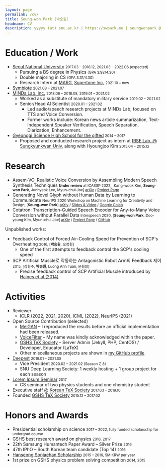 ```yaml
---
layout: page
permalink: /cv/
title: Seung-won Park (박승원)
headname: CV
description: yyyyy (at) snu.ac.kr | https://swpark.me | seungwonpark @ GitHub | Last updated 2022.01.13
---
```


# Education / Work

* [Seoul National University](https://en.snu.ac.kr) <small>2017.03 – 2018.12, 2021.03 – 2022.06 (expected)</small>
  * Pursuing a BS degree in Physics <small>(GPA 3.92/4.30)</small>
  * Double majoring in CS <small>(GPA 3.31/4.30)</small>
  * Research Intern at [MARG](http://marg.snu.ac.kr), [Supertone Inc.](https://supertone.ai/) <small>2021.10 – now</small>
* [Symbiote](https://symbiote-ai.github.io/) <small> 2021.03 – 2021.07</small>
* [MINDs Lab, Inc.](https://mindslab-ai.github.io/publications/) <small>2018.06 – 2018.08, 2019.01 – 2021.02</small>
  * Worked as a substitute of mandatory military service <small>2019.02 – 2021.02</small>
  * Senior/Head AI Scientist <small>2020.01 – 2021.02</small>
    * Led audio/speech research projects at MINDs Lab; focused on TTS and Voice Conversion.
    * Former works include: Korean news article summarization, Text-Independent Speaker Verification, Speech Separation, Diarization, Enhancement.
* [Gyeonggi Science High School for the gifted](https://www.gs.hs.kr) <small>2014 – 2017</small>
  * Proposed and conducted research project as intern at [RISE Lab. @ Sungkyunkwan Univ.](http://ris.skku.edu/home/) along with Hyoungjoo Kim <small>2015.04 – 2015.12</small>

# Research

- Assem-VC: Realistic Voice Conversion by Assembling Modern Speech Synthesis Techniques <small>**Under review** at ICASSP 2022, [Kang-wook Kim, **Seung-won Park**, Junhyeok Lee, Myun-chul Joe] [arXiv](https://arxiv.org/abs/2104.00931) / [Project Page](https://mindslab-ai.github.io/assem-vc/)</small>
- Generating Novel Glyph without Human Data by Learning to Communicate <small>NeurIPS 2020 Workshop on Machine Learning for Creativity and Design, [**Seung-won Park**] [arXiv](https://arxiv.org/abs/2010.04402) / [Slides & Video](https://slideslive.com/38941000) / [Google Colab](https://colab.research.google.com/drive/1NDEdM7PjcS2ohKP39UnsX02hg_EyOpYX?usp=sharing)</small>
- Cotatron: Transcription-Guided Speech Encoder for Any-to-Many Voice Conversion without Parallel Data <small>Interspeech 2020, [**Seung-won Park**, Doo-young Kim, Myun-chul Joe] [arXiv](https://arxiv.org/abs/2005.03295) / [Project Page](https://mindslab-ai.github.io/cotatron) / [GitHub](https://github.com/mindslab-ai/cotatron)</small>

Unpublished works:
- Feedback Control of Forced Air-Cooling Speed for Prevention of SCP's Overheating <small>2016, [**박승원**, 오정현]</small>
    - One of the first attempts to feedback control the SCP's cooling speed
- SCP Artificial Muscle로 작동하는 Antagonistic Robot Arm의 Feedback 제어 <small>2015, [김형주, **박승원**, Luong Anh Tuan, 문형필]</small>
    - Precise feedback control of SCP Artificial Muscle introduced by [Haines et al.(2014)](https://science.sciencemag.org/content/343/6173/868)

# Activities

* Reviewer
  * ICLR (2022, 2021, 2020), ICML (2022), NeurIPS (2021)
* Open Source Contribution (selected)
  * [MelGAN](https://github.com/seungwonpark/melgan) – I reproduced the results before an official implementation had been released.
  * [VoiceFilter](https://github.com/mindslab-ai/voicefilter) – My name was kindly acknowledged within the paper.
  * [GSHS TeX Society](http://latex.gs.hs.kr) – Server Admin (Jekyll, PHP, CentOS) / Developer, Educator (LaTeX)
  * Other miscellaneous projects are shown in [my GitHub profile](https://github.com/seungwonpark). 
* [Deepest](https://deepest.ai/) <small>2019.01 – 2021.08</small>
  * Vice President <small>2020.02 – 2021.02 (Season 7, 8)</small>
  * SNU Deep Learning Society: 1 weekly hosting + 1 group project for each season
* [Lorem Ipsum Seminar](https://github.com/seungwonpark/lipsum-seminar) <small>2017</small>
  * CS seminar of two physics students and one chemistry student
* Executive staff @ [Korean TeX Society](http://www.ktug.org) <small>2017.03 – 2019.10</small>
* Founded [GSHS TeX Society](http://latex.gs.hs.kr) <small>2015.12 – 2017.02</small>

# Honors and Awards

* Presidential scholarship on science <small>2017 – 2022, fully funded scholarschip for undergrad course</small>
* GSHS best research award on physics <small>2016, 2017</small>
* 22th Samsung Humantech Paper Award – Silver Prize <small>2016</small>
* 47th IPhO – South Korean team candidate (Top 14) <small>2016</small>
* [Hanseong Sonjaehan Scholarship](http://sonjaehan.org/) <small>2015 – 2016, 5M KRW per year</small>
* 1st prize on GSHS physics problem solving competition <small>2014, 2015</small>
